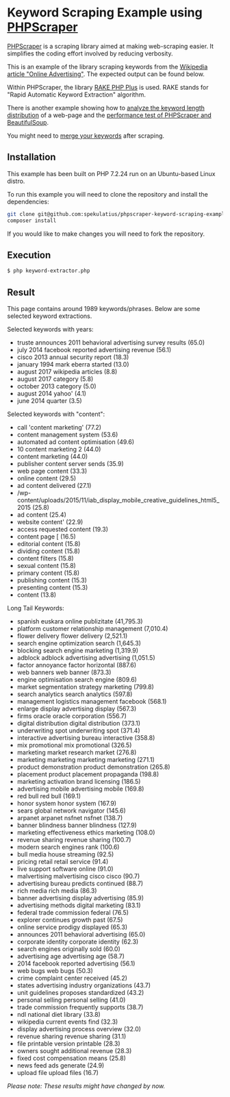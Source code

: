 # Keyword Scraping Example using [PHPScraper](https://phpscraper.de)

[PHPScraper](https://github.com/spekulatius/PHPScraper) is a scraping library aimed at making web-scraping easier. It simplifies the coding effort involved by reducing verbosity.

This is an example of the library scraping keywords from the [Wikipedia article "Online Advertising"](https://en.wikipedia.org/wiki/Online_advertising). The expected output can be found below.

Within PHPScraper, the library [RAKE PHP Plus](https://github.com/Donatello-za/rake-php-plus) is used. RAKE stands for "Rapid Automatic Keyword Extraction" algorithm.

There is another example showing how to [analyze the keyword length distribution](https://github.com/spekulatius/phpscraper-keyword-length-distribution-example) of a web-page and the [performance test of PHPScraper and BeautifulSoup](https://github.com/spekulatius/link-scraping-test-beautifulsoup-vs-phpscraper). 

You might need to [merge your keywords](https://github.com/spekulatius/keyword-merge) after scraping.


## Installation

This example has been built on PHP 7.2.24 run on an Ubuntu-based Linux distro.

To run this example you will need to clone the repository and install the dependencies:

```bash
git clone git@github.com:spekulatius/phpscraper-keyword-scraping-example.git
composer install
```

If you would like to make changes you will need to fork the repository.


## Execution

```bash
$ php keyword-extractor.php
```


## Result

This page contains around 1989 keywords/phrases.
Below are some selected keyword extractions.

Selected keywords with years:

 - truste announces 2011 behavioral advertising survey results (65.0)
 - july 2014 facebook reported advertising revenue (56.1)
 - cisco 2013 annual security report (18.3)
 - january 1994 mark eberra started (13.0)
 - august 2017 wikipedia articles (8.8)
 - august 2017 category (5.8)
 - october 2013 category (5.0)
 - august 2014 yahoo' (4.1)
 - june 2014 quarter (3.5)


Selected keywords with "content":

 - call 'content marketing' (77.2)
 - content management system (53.6)
 - automated ad content optimisation (49.6)
 - 10 content marketing  2 (44.0)
 - content marketing (44.0)
 - publisher content server sends (35.9)
 - web page content (33.3)
 - online content (29.5)
 - ad content delivered (27.1)
 - /wp-content/uploads/2015/11/iab_display_mobile_creative_guidelines_html5_2015 (25.8)
 - ad content (25.4)
 - website content' (22.9)
 - access requested content (19.3)
 - content page [ (16.5)
 - editorial content (15.8)
 - dividing content (15.8)
 - content filters (15.8)
 - sexual content (15.8)
 - primary content (15.8)
 - publishing content (15.3)
 - presenting content (15.3)
 - content (13.8)


Long Tail Keywords:

 - spanish euskara online publizitate (41,795.3)
 - platform customer relationship management (7,010.4)
 - flower delivery flower delivery (2,521.1)
 - search engine optimization search (1,645.3)
 - blocking search engine marketing (1,319.9)
 - adblock adblock advertising advertising (1,051.5)
 - factor annoyance factor horizontal (887.6)
 - web banners web banner (873.3)
 - engine optimisation search engine (809.6)
 - market segmentation strategy marketing (799.8)
 - search analytics search analytics (597.8)
 - management logistics management facebook (568.1)
 - enlarge display advertising display (567.3)
 - firms oracle oracle corporation (556.7)
 - digital distribution digital distribution (373.1)
 - underwriting spot underwriting spot (371.4)
 - interactive advertising bureau interactive (358.8)
 - mix promotional mix promotional (326.5)
 - marketing market research market (276.8)
 - marketing marketing marketing marketing (271.1)
 - product demonstration product demonstration (265.8)
 - placement product placement propaganda (198.8)
 - marketing activation brand licensing (186.5)
 - advertising mobile advertising mobile (169.8)
 - red bull red bull (169.1)
 - honor system honor system (167.9)
 - sears global network navigator (145.6)
 - arpanet arpanet nsfnet nsfnet (138.7)
 - banner blindness banner blindness (127.9)
 - marketing effectiveness ethics marketing (108.0)
 - revenue sharing revenue sharing (100.7)
 - modern search engines rank (100.6)
 - bull media house streaming (92.5)
 - pricing retail retail service (91.4)
 - live support software online (91.0)
 - malvertising malvertising cisco cisco (90.7)
 - advertising bureau predicts continued (88.7)
 - rich media rich media (86.3)
 - banner advertising display advertising (85.9)
 - advertising methods digital marketing (83.1)
 - federal trade commission federal (76.5)
 - explorer continues growth past (67.5)
 - online service prodigy displayed (65.3)
 - announces 2011 behavioral advertising (65.0)
 - corporate identity corporate identity (62.3)
 - search engines originally sold (60.0)
 - advertising age advertising age (58.7)
 - 2014 facebook reported advertising (56.1)
 - web bugs web bugs (50.3)
 - crime complaint center received (45.2)
 - states advertising industry organizations (43.7)
 - unit guidelines proposes standardized (43.2)
 - personal selling personal selling (41.0)
 - trade commission frequently supports (38.7)
 - ndl national diet library (33.8)
 - wikipedia current events find (32.3)
 - display advertising process overview (32.0)
 - revenue sharing revenue sharing (31.1)
 - file printable version printable (28.3)
 - owners sought additional revenue (28.3)
 - fixed cost compensation means (25.8)
 - news feed ads generate (24.9)
 - upload file upload files (16.7)


*Please note: These results might have changed by now.*
